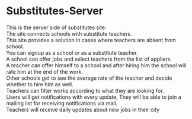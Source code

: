 # Substitutes-Server

This is the server side of substitutes site.<br/>
The site connects schools with substitute teachers. <br />
          This site provides a solution in cases where teachers are absent from
          school. <br /> You can signup as a school or as a substitute teacher.
          <br />A school can offer jobs and select teachers from the list of
          appliers. <br />A teacher can offer himself to a school and after
          hiring him the school will rate him at the end of the work.
          <br />
          Other schools get to see the average rate of the teacher and decide
          whether to hire him as well. <br /> Teachers can filter works
          according to what they are looking for. <br />
          Users will get notifications with every update, They will be able to
          join a mailing list for receiving notifications via mail. <br />
          Teachers will receive daily updates about new jobs in their city
